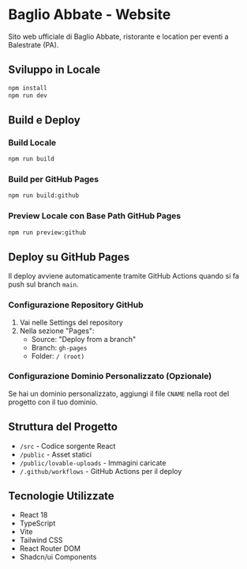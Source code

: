 
# Baglio Abbate - Website

Sito web ufficiale di Baglio Abbate, ristorante e location per eventi a Balestrate (PA).

## Sviluppo in Locale

```bash
npm install
npm run dev
```

## Build e Deploy

### Build Locale
```bash
npm run build
```

### Build per GitHub Pages
```bash
npm run build:github
```

### Preview Locale con Base Path GitHub Pages
```bash
npm run preview:github
```

## Deploy su GitHub Pages

Il deploy avviene automaticamente tramite GitHub Actions quando si fa push sul branch `main`.

### Configurazione Repository GitHub

1. Vai nelle Settings del repository
2. Nella sezione "Pages":
   - Source: "Deploy from a branch"
   - Branch: `gh-pages`
   - Folder: `/ (root)`

### Configurazione Dominio Personalizzato (Opzionale)

Se hai un dominio personalizzato, aggiungi il file `CNAME` nella root del progetto con il tuo dominio.

## Struttura del Progetto

- `/src` - Codice sorgente React
- `/public` - Asset statici
- `/public/lovable-uploads` - Immagini caricate
- `/.github/workflows` - GitHub Actions per il deploy

## Tecnologie Utilizzate

- React 18
- TypeScript
- Vite
- Tailwind CSS  
- React Router DOM
- Shadcn/ui Components
